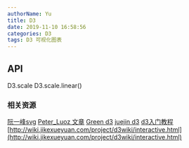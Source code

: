 ```yaml
---
authorName: Yu
title: D3
date: 2019-11-10 16:58:56
categories: D3
tags: D3 可视化图表
---
```

## API
D3.scale
D3.scale.linear()

### 相关资源
[阮一峰svg](http://www.ruanyifeng.com/blog/2018/08/svg.html)
[Peter_Luoz 文章](https://blog.csdn.net/Peter_Luoz/article/details/89213575)
[Green d3](https://greenmzc.github.io/2016/11/07/D3-js%E4%B8%8A%E6%89%8B%E2%80%94%E2%80%94%E9%A5%BC%E7%8A%B6%E5%9B%BE/)
[juejin d3](https://juejin.im/entry/59156c4b8d6d8100585ef337)
[d3入门教程](https://github.com/gafish/gafish.github.com/issues/4)
[http://wiki.jikexueyuan.com/project/d3wiki/interactive.html](http://wiki.jikexueyuan.com/project/d3wiki/interactive.html)